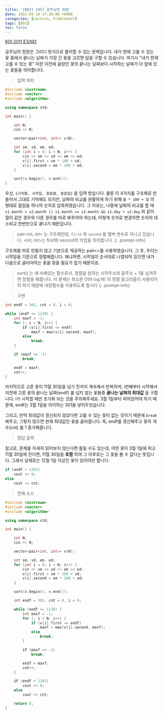 ```yaml
---
title: '[BOJ] 2457 공주님의 정원'
date: 2022-03-10 17:28:00 +0900
categories: [Lecture, Problemset]
tags: [BOJ]
toc: false
---
```


[KOI 2011 E3/M2](https://www.acmicpc.net/problem/2457)

공주님의 정원은 그리디 방식으로 풀이할 수 있는 문제입니다. 내가 현재 고를 수 있는 꽃 중에서 끝나는 날짜가 가장 긴 꽃을 고르면 답을 구할 수 있습니다. 여기서 "내가 현재 고를 수 있는 꽃" 이란 이전에 골랐던 꽃의 끝나는 날짜보다 시작하는 날짜가 더 앞에 있는 꽃들을 의미합니다.

> 입력 처리

```cpp
#include <iostream>
#include <vector>
#include <algorithm>

using namespace std;

int main() {

	int N;
	cin >> N;

	vector<pair<int, int>> v(N);

	int sm, sd, em, ed;
	for (int i = 0; i < N; i++) {
		cin >> sm >> sd >> em >> ed;
		v[i].first = sm * 100 + sd;
		v[i].second = em * 100 + ed;
	}

	sort(v.begin(), v.end());
}
```

우선, `{시작월, 시작일, 종료월, 종료일}` 을 입력 받습니다. 물론 이 4가지를 구조체로 만들어서 그대로 기억해도 되지만, 날짜의 비교를 원활하게 하기 위해 `월 * 100 + 일` 의 형태로 월일을 하나의 숫자로 압축하였습니다. 그 이유는, 나중에 날짜의 비교를 할 때 `s1.month < s2.month || s1.month == s2.month && s1.day < s2.day` 와 같이 월이 같은 경우와 다른 경우를 따로 봐주어야 하는데, 이렇게 숫자로 변경하면 숫자의 대소비교 한번만으로 끝나기 때문입니다.

> pair<int, int> 는 구조체인데, `first` 와 `second` 를 멤버 변수로 지니고 있습니다. <int, int>는 first와 second의 타입을 의미합니다.
{: .prompt-info}

구조체를 따로 만들지 않고 기본으로 제공하는 pair<>를 사용하였습니다. 그 후, 우리는 시작일을 기준으로 정렬해줍니다. 왜냐하면, 시작일이 순서대로 나열되어 있으면 내가 다음으로 골라야하는 꽃을 찾을 필요가 없기 때문이죠.

> sort() 는 <algorithm> 에 속해있는 함수로서, 정렬을 원하는 시작주소와 끝주소 + 1을 넘겨주면 정렬을 해줍니다. 이 문제는 최소한 O(N log N) 의 정렬 알고리즘이 사용되어야 하기 때문에 내장함수를 이용하도록 합시다
{: .prompt-info}

> 구현

```cpp
int endf = 301, cnt = 0, i = 0;

while (endf <= 1130) {
    int maxf = -1;
    for (; i < N; i++) {
        if (v[i].first <= endf)
            maxf = max(v[i].second, maxf);
        else
            break;
    }

    if (maxf == -1)
        break;

    endf = maxf;
    cnt++;
}
```

마지막으로 고른 꽃이 11월 30일을 넘기 전까지 계속해서 반복하며, i번째부터 시작해서 이전에 고른 꽃의 끝나는 날짜(endf) 를 넘지 않는 꽃들중 **끝나는 날짜의 최대값** 을 구합니다. i가 시작할 때만 초기화 되는 것을 주의해주세요. 3월 1일부터 피어있어야 하기 때문에, endf는 3월 1일을 의미하는 301을 넣어두었습니다.

그리고, 만약 최대값이 갱신되지 않았다면 고를 수 있는 꽃이 없는 것이기 때문에 `break` 해주고, 그렇지 않으면 현재 최대값인 꽃을 골라줍니다. 즉, endf를 갱신해주고 꽃의 개수(cnt) 를 1 증가해줍니다.

> 정답 출력

참고로, 문제를 자세히 읽어보지 않는다면 틀릴 수도 있는데, 어떤 꽃이 3월 1일에 피고 11월 30일에 진다면, 11월 30일을 **포함** 하여 그 이후로는 그 꽃을 볼 수 없다는 뜻입니다. 그래서 실제로는 12월 1일 이상인 꽃이 있어야만 합니다.

```cpp
if (endf < 1201)
	cout << 0;
else
	cout << cnt;
```

> 전체 소스

```cpp
#include <iostream>
#include <vector>
#include <algorithm>

using namespace std;

int main() {

	int N;
	cin >> N;

	vector<pair<int, int>> v(N);

	int sm, sd, em, ed;
	for (int i = 0; i < N; i++) {
		cin >> sm >> sd >> em >> ed;
		v[i].first = sm * 100 + sd;
		v[i].second = em * 100 + ed;
	}

	sort(v.begin(), v.end());

	int endf = 301, cnt = 0, i = 0;

	while (endf <= 1130) {
		int maxf = -1;
		for (; i < N; i++) {
			if (v[i].first <= endf)
				maxf = max(v[i].second, maxf);
			else
				break;
		}

		if (maxf == -1)
			break;

		endf = maxf;
		cnt++;
	}

	if (endf < 1201)
		cout << 0;
	else
		cout << cnt;

	return 0;
}
```